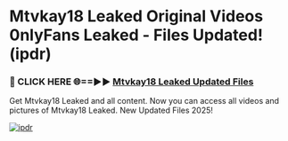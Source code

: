 # Mtvkay18 Leaked Original Videos 0nlyFans Leaked - Files Updated! (ipdr)

<h3>🔴 CLICK HERE 🌐==►► <a href="https://tinyurl.com/ehrbuxhb" rel="nofollow">Mtvkay18 Leaked Updated Files</a></h3>

Get Mtvkay18 Leaked and all content. Now you can access all videos and pictures of Mtvkay18 Leaked. New Updated Files 2025!

[![ipdr](https://i.imgur.com/lVYEuWS.gif)](https://tinyurl.com/ehrbuxhb)

